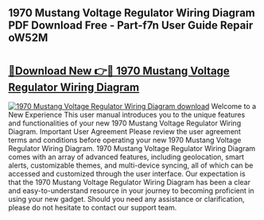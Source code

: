 ## 1970 Mustang Voltage Regulator Wiring Diagram PDF Download Free - Part-f7n User Guide Repair oW52M

# <h2><a href="http://dfth3a.blite.top/?on=1970+Mustang+Voltage+Regulator+Wiring+Diagram">🔗Download New 👉🔴 1970 Mustang Voltage Regulator Wiring Diagram</a></h2>

[![1970 Mustang Voltage Regulator Wiring Diagram download](https://i.imgur.com/lujVjoI.png)](http://dfth3a.blite.top/?on=1970+Mustang+Voltage+Regulator+Wiring+Diagram)
Welcome to a New Experience This user manual introduces you to the unique features and functionalities of your new 1970 Mustang Voltage Regulator Wiring Diagram. Important User Agreement Please review the user agreement terms and conditions before operating your new 1970 Mustang Voltage Regulator Wiring Diagram. 1970 Mustang Voltage Regulator Wiring Diagram comes with an array of advanced features, including geolocation, smart alerts, customizable themes, and multi-device syncing, all of which can be accessed and customized through the user interface. Our expectation is that the 1970 Mustang Voltage Regulator Wiring Diagram has been a clear and easy-to-understand resource in your journey to becoming proficient in using your new gadget. Should you need any assistance or clarification, please do not hesitate to contact our support team.
